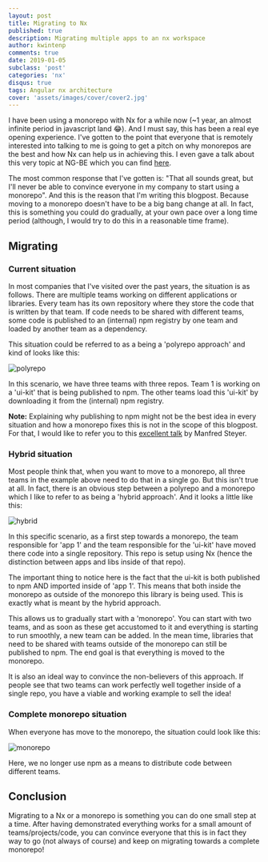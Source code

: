 ```yaml
---
layout: post
title: Migrating to Nx
published: true
description: Migrating multiple apps to an nx workspace
author: kwintenp
comments: true
date: 2019-01-05
subclass: 'post'
categories: 'nx'
disqus: true
tags: Angular nx architecture
cover: 'assets/images/cover/cover2.jpg'
---
```


I have been using a monorepo with Nx for a while now (~1 year, an almost infinite period in javascript land 😂). And I must say, this has been a real eye opening experience. I've gotten to the point that everyone that is remotely interested into talking to me is going to get a pitch on why monorepos are the best and how Nx can help us in achieving this. I even gave a talk about this very topic at NG-BE which you can find <a href="https://www.youtube.com/watch?v=d04U7SjORTI" target="_blank">here</a>.

The most common response that I've gotten is: "That all sounds great, but I'll never be able to convince everyone in my company to start using a monorepo". And this is the reason that I'm writing this blogpost. Because moving to a monorepo doesn't have to be a big bang change at all. In fact, this is something you could do gradually, at your own pace over a long time period (although, I would try to do this in a reasonable time frame).

## Migrating

### Current situation

In most companies that I've visited over the past years, the situation is as follows. There are multiple teams working on different applications or libraries. Every team has its own repository where they store the code that is written by that team. If code needs to be shared with different teams, some code is published to an (internal) npm registry by one team and loaded by another team as a dependency.

This situation could be referred to as a being a 'polyrepo approach' and kind of looks like this:

![polyrepo](https://www.dropbox.com/s/lbf2k9rrd16mo42/polyrepo-migration-to-nx.png?raw=1)

In this scenario, we have three teams with three repos. Team 1 is working on a 'ui-kit' that is being published to npm. The other teams load this 'ui-kit' by downloading it from the (internal) npm registry. 

**Note:** Explaining why publishing to npm might not be the best idea in every situation and how a monorepo fixes this is not in the scope of this blogpost. For that, I would like to refer you to this <a href="https://www.youtube.com/watch?v=q4XmAy6_ucw" target="_blank">excellent talk</a> by Manfred Steyer.

### Hybrid situation

Most people think that, when you want to move to a monorepo, all three teams in the example above need to do that in a single go. But this isn't true at all. In fact, there is an obvious step between a polyrepo and a monorepo which I like to refer to as being a 'hybrid approach'. And it looks a little like this:

![hybrid](https://www.dropbox.com/s/uxpdfxim81oz2x4/hybrid-migrating-to-nx.png?raw=1)

In this specific scenario, as a first step towards a monorepo, the team responsible for 'app 1' and the team responsible for the 'ui-kit' have moved there code into a single repository. This repo is setup using Nx (hence the distinction between apps and libs inside of that repo). 

The important thing to notice here is the fact that the ui-kit is both published to npm AND imported inside of 'app 1'. This means that both inside the monorepo as outside of the monorepo this library is being used. This is exactly what is meant by the hybrid approach.

This allows us to gradually start with a 'monorepo'. You can start with two teams, and as soon as these get accustomed to it and everything is starting to run smoothly, a new team can be added. In the mean time, libraries that need to be shared with teams outside of the monorepo can still be published to npm. The end goal is that everything is moved to the monorepo.

It is also an ideal way to convince the non-believers of this approach. If people see that two teams can work perfectly well together inside of a single repo, you have a viable and working example to sell the idea!

### Complete monorepo situation

When everyone has move to the monorepo, the situation could look like this:

![monorepo	](https://www.dropbox.com/s/wyc5703yts5ddp2/monorepo-migrating-to-nx.png?raw=1)

Here, we no longer use npm as a means to distribute code between different teams. 

## Conclusion

Migrating to a Nx or a monorepo is something you can do one small step at a time. After having demonstrated everything works for a small amount of teams/projects/code, you can convince everyone that this is in fact they way to go (not always of course) and keep on migrating towards a complete monorepo!
